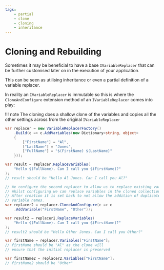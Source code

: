 ```yaml
---
tags:
    - partial
    - clone
    - cloning
    - inheritance
---
```


# Cloning and Rebuilding

Sometimes it may be beneficial to have a base `IVariableReplacer` that
can be further customised later on in the execution of your application.

This can be seen as utilising inheritance or even a partial definition of a variable replacer.

In reality an `IVariableReplacer` is immutable so this is where the `CloneAndConfigure` extension method 
of an `IVariableReplacer` comes into play:

!!! note
    The cloning does a shallow clone of the variables and copies
    all the other settings across from the original `IVariableReplacer`

```csharp { data-fiddle="qgWwVy" }
var replacer = new VariableReplacerFactory()
    .Build(c => c.AddVariables(new Dictionary<string, object>
    {
        ["FirstName"] = "Al",
        ["LastName"] = "Jones",
        ["FullName"] = "$(FirstName) $(LastName)"
    }));

var result = replacer.ReplaceVariables(
    "Hello $(FullName). Can I call you $(FirstName)?"
);
// result should be "Hello Al Jones. Can I call you Al?"

// We configure the second replacer to allow us to replace existing variables.
// Whilst configuring we can replace variables in the cloned collection.
// After creation it is set back to not allow the addition of duplicate
// variable names.
var replacer2 = replacer.CloneAndConfigure(c => c
    .AddVariable("FirstName", "Other"));

var result2 = replacer2.ReplaceVariables(
    "Hello $(FullName). Can I call you $(FirstName)?"
);
// result2 should be "Hello Other Jones. Can I call you Other?"

var firstName = replacer.Variables["FirstName"];
// firstName should be "Al" as the clone will 
// ensure that the initial replacer is preserved

var firstName2 = replacer2.Variables["FirstName"];
// firstName2 should be "Other"
```
